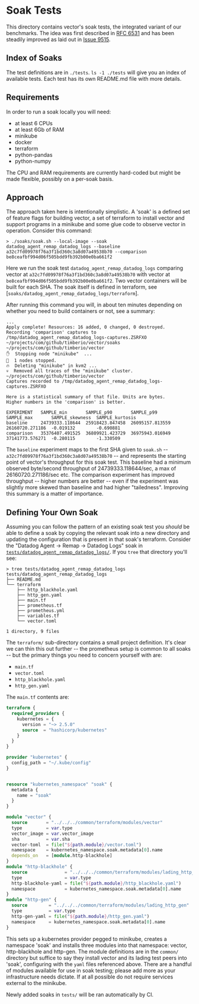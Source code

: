 # Soak Tests

This directory contains vector's soak tests, the integrated variant of our
benchmarks. The idea was first described in [RFC
6531](../rfcs/2021-02-23-6531-performance-testing.md) and has been steadily
improved as laid out in [Issue
9515](https://github.com/vectordotdev/vector/issues/9515).

## Index of Soaks

The test definitions are in `./tests`. `ls -1 ./tests` will give you an index of
available tests. Each test has its own README.md file with more details.

## Requirements

In order to run a soak locally you will need:

* at least 6 CPUs
* at least 6Gb of RAM
* minikube
* docker
* terraform
* python-pandas
* python-numpy

The CPU and RAM requirements are currently hard-coded but might be made
flexible, possibly on a per-soak basis.

## Approach

The approach taken here is intentionally simplistic. A 'soak' is a defined set
of feature flags for building vector, a set of terraform to install vector and
support programs in a minikube and some glue code to observe vector in
operation. Consider this command:

```shell
> ./soaks/soak.sh --local-image --soak datadog_agent_remap_datadog_logs --baseline a32c7fd09978f76a3f1bd360c3a8d07a49538b70 --comparison be8ceafbf994d06f505bdd9fb392b00e0ba661f2
```

Here we run the soak test `datadog_agent_remap_datadog_logs` comparing vector at
`a32c7fd09978f76a3f1bd360c3a8d07a49538b70` with vector at
`be8ceafbf994d06f505bdd9fb392b00e0ba661f2`. Two vector containers will be built
for each SHA. The soak itself is defined in terraform, see
[`soaks/datadog_agent_remap_datadog_logs/terraform`].

After running this command you will, in about ten minutes depending on whether
you need to build containers or not, see a summary:

```shell
...
Apply complete! Resources: 16 added, 0 changed, 0 destroyed.
Recording 'comparison' captures to /tmp/datadog_agent_remap_datadog_logs-captures.ZSRFXO
~/projects/com/github/timberio/vector/soaks ~/projects/com/github/timberio/vector
✋  Stopping node "minikube"  ...
🛑  1 nodes stopped.
🔥  Deleting "minikube" in kvm2 ...
💀  Removed all traces of the "minikube" cluster.
~/projects/com/github/timberio/vector
Captures recorded to /tmp/datadog_agent_remap_datadog_logs-captures.ZSRFXO

Here is a statistical summary of that file. Units are bytes.
Higher numbers in the 'comparison' is better.

EXPERIMENT   SAMPLE_min       SAMPLE_p90       SAMPLE_p99       SAMPLE_max       SAMPLE_skewness  SAMPLE_kurtosis
baseline     24739333.118644  25918423.847458  26095157.813559  26160720.271186  -0.019132        -0.690881
comparison   35376407.491525  36809921.423729  36975943.016949  37141773.576271  -0.280115        -1.330509
```

The `baseline` experiment maps to the first SHA given to `soak.sh` --
`a32c7fd09978f76a3f1bd360c3a8d07a49538b70` -- and represents the starting point
of vector's throughput for this soak test. This baseline had a minimum observed
byte/second throughput of 24739333.118644/sec, a max of 26160720.271186/sec
etc. The comparison experiment has improved throughput -- higher numbers are
better -- even if the experiment was slightly more skewed than baseline and had
higher "tailedness". Improving this summary is a matter of importance.

## Defining Your Own Soak

Assuming you can follow the pattern of an existing soak test you _should_ be
able to define a soak by copying the relevant soak into a new directory and
updating the configuration that is present in that soak's terraform. Consider
the "Datadog Agent -> Remap -> Datadog Logs" soak in
[`tests/datadog_agent_remap_datadog_logs/`](tests/datadog_agent_remap_datadog_logs/). If you
`tree` that directory you'll see:

```shell
> tree tests/datadog_agent_remap_datadog_logs
tests/datadog_agent_remap_datadog_logs
├── README.md
└── terraform
    ├── http_blackhole.yaml
    ├── http_gen.yaml
    ├── main.tf
    ├── prometheus.tf
    ├── prometheus.yml
    ├── variables.tf
    └── vector.toml

1 directory, 9 files
```

The `terraform/` sub-directory contains a small project definition. It's clear
we can thin this out further -- the prometheus setup is common to all soaks --
but the primary things you need to concern yourself with are:

* `main.tf`
* `vector.toml`
* `http_blackhole.yaml`
* `http_gen.yaml`

The `main.tf` contents are:

```terraform
terraform {
  required_providers {
    kubernetes = {
      version = "~> 2.5.0"
      source  = "hashicorp/kubernetes"
    }
  }
}

provider "kubernetes" {
  config_path = "~/.kube/config"
}


resource "kubernetes_namespace" "soak" {
  metadata {
    name = "soak"
  }
}

module "vector" {
  source       = "../../../common/terraform/modules/vector"
  type         = var.type
  vector_image = var.vector_image
  sha          = var.sha
  vector-toml  = file("${path.module}/vector.toml")
  namespace    = kubernetes_namespace.soak.metadata[0].name
  depends_on   = [module.http-blackhole]
}
module "http-blackhole" {
  source              = "../../../common/terraform/modules/lading_http_blackhole"
  type                = var.type
  http-blackhole-yaml = file("${path.module}/http_blackhole.yaml")
  namespace           = kubernetes_namespace.soak.metadata[0].name
}
module "http-gen" {
  source        = "../../../common/terraform/modules/lading_http_gen"
  type          = var.type
  http-gen-yaml = file("${path.module}/http_gen.yaml")
  namespace     = kubernetes_namespace.soak.metadata[0].name
}
```

This sets up a kubernetes provider pegged to minikube, creates a namespace
'soak' and installs three modules into that namespace: vector, http-blackhole
and http-gen. The module definitions are in the `common/` directory but suffice
to say they install vector and its lading test peers into 'soak', configuring
with the `yaml` files referenced above. There are a handful of modules available
for use in soak testing; please add more as your infrastructure needs
dictate. If at all possible do not require services external to the minikube.

Newly added soaks in `tests/` will be ran automatically by CI.

